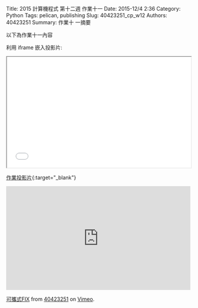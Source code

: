 Title: 2015 計算機程式 第十二週 作業十一
Date: 2015-12/4 2:36
Category: Python
Tags: pelican, publishing
Slug: 40423251_cp_w12
Authors: 40423251
Summary: 作業十 一摘要

以下為作業十一內容

利用 iframe 嵌入投影片:

<iframe src="40423251_cp_w12_p.html" width="500" height="300"></iframe>

[作業投影片](40423251_cp_w12_p.html){:target="_blank"}

<iframe src="https://player.vimeo.com/video/150477842" width="500" height="281" frameborder="0" webkitallowfullscreen mozallowfullscreen allowfullscreen></iframe> <p><a href="https://vimeo.com/150477842">可攜式FIX</a> from <a href="https://vimeo.com/user46241007">40423251</a> on <a href="https://vimeo.com">Vimeo</a>.</p>